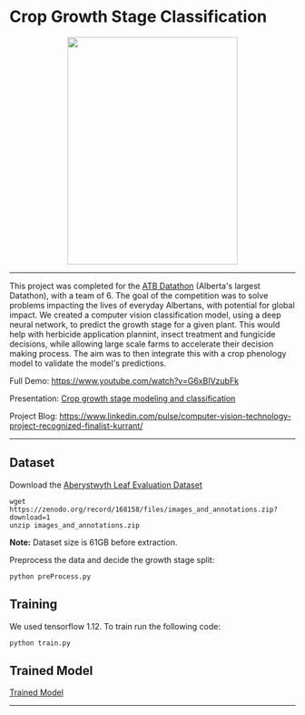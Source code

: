 # Crop Growth Stage Classification

<p align="center">
 <img src="https://github.com/a-jahani/CropGrowthStage/blob/master/demo.gif" width="300" height="400">
</p>

_______________
This project was completed for the [ATB Datathon](https://www.meetup.com/ATB-Transformation/events/258732806/) (Alberta's largest Datathon), with a team of 6. The goal of the competition was to solve problems impacting the lives of everyday Albertans, with potential for global impact. We created a computer vision classification model, using a deep neural network, to predict the growth stage for a given plant. This would help with herbicide application plannint, insect treatment and fungicide decisions, while allowing large scale farms to accelerate their decision making process. The aim was to then integrate this with a crop phenology model to validate the model's predictions.


Full Demo: https://www.youtube.com/watch?v=G6xBIVzubFk

Presentation: [Crop growth stage modeling and classification](https://drive.google.com/open?id=1P9jtOcwQjw0ygOf0gAYlQiGhG2rSv2cO)

Project Blog:
https://www.linkedin.com/pulse/computer-vision-technology-project-recognized-finalist-kurrant/
__________________
## Dataset
Download the [Aberystwyth Leaf Evaluation Dataset](https://zenodo.org/record/168158#.XKJz2kCYU_U) 
```
wget https://zenodo.org/record/168158/files/images_and_annotations.zip?download=1
unzip images_and_annotations.zip
```
**Note:** Dataset size is 61GB before extraction.

Preprocess the data and decide the growth stage split:
```
python preProcess.py
```

## Training 
We used tensorflow 1.12. To train run the following code:
```
python train.py
```


## Trained Model
[Trained Model](https://drive.google.com/open?id=1p2uP6Fic2GLnswXfaMa9xJZZKYb_eiHX)

________________
